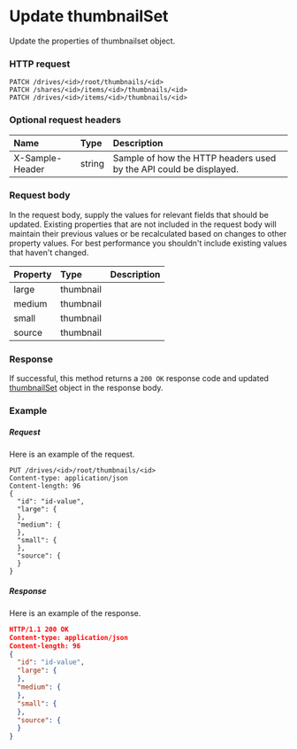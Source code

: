 # Update thumbnailSet

Update the properties of thumbnailset object.
### HTTP request
```http
PATCH /drives/<id>/root/thumbnails/<id>
PATCH /shares/<id>/items/<id>/thumbnails/<id>
PATCH /drives/<id>/items/<id>/thumbnails/<id>
```
### Optional request headers
| Name       | Type | Description|
|:-----------|:------|:----------|
| X-Sample-Header  | string  | Sample of how the HTTP headers used by the API could be displayed.|

### Request body
In the request body, supply the values for relevant fields that should be updated. Existing properties that are not included in the request body will maintain their previous values or be recalculated based on changes to other property values. For best performance you shouldn't include existing values that haven't changed.

| Property	   | Type	|Description|
|:---------------|:--------|:----------|
|large|thumbnail||
|medium|thumbnail||
|small|thumbnail||
|source|thumbnail||

### Response
If successful, this method returns a `200 OK` response code and updated [thumbnailSet](../resources/thumbnailset.md) object in the response body.
### Example
##### Request
Here is an example of the request.
```http
PUT /drives/<id>/root/thumbnails/<id>
Content-type: application/json
Content-length: 96
{
  "id": "id-value",
  "large": {
  },
  "medium": {
  },
  "small": {
  },
  "source": {
  }
}
```
##### Response
Here is an example of the response.
```json
HTTP/1.1 200 OK
Content-type: application/json
Content-length: 96
{
  "id": "id-value",
  "large": {
  },
  "medium": {
  },
  "small": {
  },
  "source": {
  }
}
```
<!-- uuid: 1f41c270-72ee-4797-b469-c0ea28f7e104\n2015-10-09 15:14:09 UTC -->